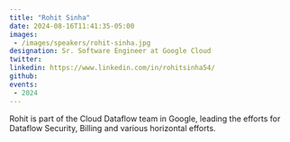 ```yaml
---
title: "Rohit Sinha"
date: 2024-08-16T11:41:35-05:00
images: 
 - /images/speakers/rohit-sinha.jpg
designation: Sr. Software Engineer at Google Cloud
twitter: 
linkedin: https://www.linkedin.com/in/rohitsinha54/
github: 
events:
 - 2024
---
```


Rohit is part of the Cloud Dataflow team in Google, leading the efforts for Dataflow Security, Billing and various horizontal efforts.